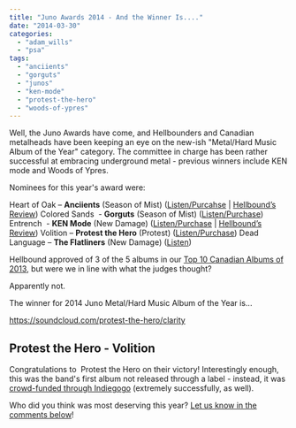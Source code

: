 ```yaml
---
title: "Juno Awards 2014 - And the Winner Is...."
date: "2014-03-30"
categories: 
  - "adam_wills"
  - "psa"
tags: 
  - "anciients"
  - "gorguts"
  - "junos"
  - "ken-mode"
  - "protest-the-hero"
  - "woods-of-ypres"
---
```


Well, the Juno Awards have come, and Hellbounders and Canadian metalheads have been keeping an eye on the new-ish "Metal/Hard Music Album of the Year" category. The committee in charge has been rather successful at embracing underground metal - previous winners include KEN mode and Woods of Ypres.

Nominees for this year's award were:

Heart of Oak – **Anciients** (Season of Mist) ([Listen/Purcahse](http://anciientriffs.bandcamp.com/) | [Hellbound’s Review](http://www.hellbound.ca/2013/03/anciients-heart-of-oak/)) Colored Sands  - **Gorguts** (Season of Mist) ([Listen/Purchase](http://gorguts.bandcamp.com/)) Entrench  - **KEN Mode** (New Damage) ([Listen/Purchase](http://kenmode.bandcamp.com/album/entrench) | [Hellbound’s Review](http://www.hellbound.ca/2013/03/ken-mode-entrench/)) Volition – **Protest the Hero** (Protest) ([Listen/Purchase](http://www.youtube.com/watch?v=ppwWGTgGMMQ&list=PLqWpe8Z5-neDB4A1xK3_mDMTnIz38SUlQ&feature=c4-overview-vl)) Dead Language – **The Flatliners** (New Damage) ([Listen](http://www.altpress.com/features/entry/album_premiere_the_flatliners_dead_language))

Hellbound approved of 3 of the 5 albums in our [Top 10 Canadian Albums of 2013](http://www.hellbound.ca/2014/01/hellbounds-top-10-canadian-metal-albums-of-2013/), but were we in line with what the judges thought?

Apparently not.

The winner for 2014 Juno Metal/Hard Music Album of the Year is...

https://soundcloud.com/protest-the-hero/clarity

## Protest the Hero - Volition

Congratulations to  Protest the Hero on their victory! Interestingly enough, this was the band's first album not released through a label - instead, it was [crowd-funded through Indiegogo](http://www.indiegogo.com/projects/protest-the-hero-new-album--3) (extremely successfully, as well).

Who did you think was most deserving this year? [Let us know in the comments below](#disqus_thread)!
